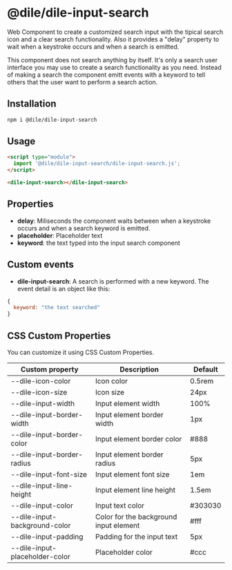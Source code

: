 # @dile/dile-input-search

Web Component to create a customized search input with the tipical search icon and a clear search functionality. Also it provides a "delay" property to wait when a keystroke occurs and when a search is emitted.

This component does not search anything by itself. It's only a search user interface you may use to create a search functionality as you need. Instead of making a search the component emitt events with a keyword to tell others that the user want to perform a search action.

## Installation
```bash
npm i @dile/dile-input-search
```

## Usage

```html
<script type="module">
  import '@dile/dile-input-search/dile-input-search.js';
</script>

<dile-input-search></dile-input-search>
```

## Properties

- **delay**: Miliseconds the component waits between when a keystroke occurs and when a search keyword is emitted.
- **placeholder**: Placeholder text
- **keyword**: the text typed into the input search component

## Custom events

- **dile-input-search**: A search is performed with a new keyword. The event detail is an object like this:

```javascript
{
  keyword: "the text searched"
}
```

## CSS Custom Properties

You can customize it using CSS Custom Properties.

Custom property | Description | Default
----------------|-------------|---------
--dile-icon-color | Icon color | 0.5rem
--dile-icon-size | Icon size | 24px
--dile-input-width | Input element width | 100%
--dile-input-border-width | Input element border width | 1px
--dile-input-border-color | Input element border color | #888
--dile-input-border-radius | Input element border radius | 5px
--dile-input-font-size | Input element font size | 1em
--dile-input-line-height | Input element line height | 1.5em
--dile-input-color | Input text color | #303030
--dile-input-background-color | Color for the background input element | #fff
--dile-input-padding | Padding for the input text | 5px
--dile-input-placeholder-color | Placeholder color | #ccc